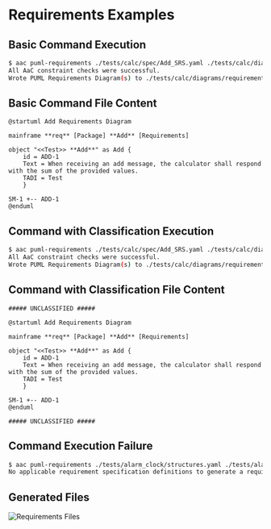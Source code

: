 # Requirements Examples

## Basic Command Execution

```bash
$ aac puml-requirements ./tests/calc/spec/Add_SRS.yaml ./tests/calc/diagrams/requirements --classification unclassified
All AaC constraint checks were successful.
Wrote PUML Requirements Diagram(s) to ./tests/calc/diagrams/requirements.
```

## Basic Command File Content

```
@startuml Add Requirements Diagram

mainframe **req** [Package] **Add** [Requirements]

object "<<Test>> **Add**" as Add {
    id = ADD-1
    Text = When receiving an add message, the calculator shall respond with the sum of the provided values.
    TADI = Test
    }

SM-1 +-- ADD-1
@enduml
```



## Command with Classification Execution

```bash
$ aac puml-requirements ./tests/calc/spec/Add_SRS.yaml ./tests/calc/diagrams/requirements --classification unclassified
All AaC constraint checks were successful.
Wrote PUML Requirements Diagram(s) to ./tests/calc/diagrams/requirements.
```

## Command with Classification File Content

```
##### UNCLASSIFIED #####

@startuml Add Requirements Diagram

mainframe **req** [Package] **Add** [Requirements]

object "<<Test>> **Add**" as Add {
    id = ADD-1
    Text = When receiving an add message, the calculator shall respond with the sum of the provided values.
    TADI = Test
    }

SM-1 +-- ADD-1
@enduml

##### UNCLASSIFIED #####
```

## Command Execution Failure

```bash
$ aac puml-requirements ./tests/alarm_clock/structures.yaml ./tests/alarm_clock/diagrams/requirements
No applicable requirement specification definitions to generate a requirements diagram.
```

## Generated Files

![Requirements Files](../images/reequirement_files.png)
